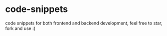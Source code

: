 # code-snippets
code snippets for both frontend and backend development, feel free to star, fork and use  :)
